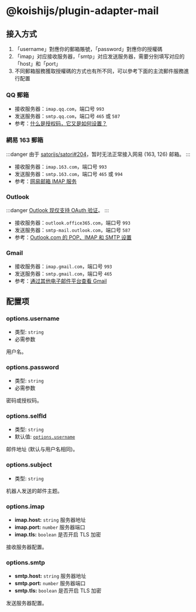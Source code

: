 # @koishijs/plugin-adapter-mail

## 接入方式

1. 「username」對應你的郵箱賬號，「password」對應你的授權碼
2. 「imap」对应接收服务器，「smtp」对应发送服务器，需要分别填写对应的「host」和「port」
3. 不同郵箱服務獲取授權碼的方式也有所不同，可以參考下面的主流郵件服務進行配置

### QQ 郵箱

- 接收服务器：`imap.qq.com`，端口号 `993`
- 发送服务器：`smtp.qq.com`，端口号 `465` 或 `587`
- 参考：[什么是授权码，它又是如何设置？](https://service.mail.qq.com/detail/0/75)

### 網易 163 郵箱

:::danger
由于 [satorijs/satori#204](https://github.com/satorijs/satori/issues/204)，暂时无法正常接入网易 (163, 126) 邮箱。
:::

- 接收服务器：`imap.163.com`，端口号 `993`
- 发送服务器：`smtp.163.com`，端口号 `465` 或 `994`
- 参考：[网易邮箱 IMAP 服务](https://mail.163.com/html/110127_imap/index.htm)

### Outlook

:::danger
[Outlook 现仅支持 OAuth 验证](https://learn.microsoft.com/en-us/exchange/clients-and-mobile-in-exchange-online/deprecation-of-basic-authentication-exchange-online)。
:::

- 接收服务器：`outlook.office365.com`，端口号 `993`
- 发送服务器：`smtp-mail.outlook.com`，端口号 `587`
- 参考：[Outlook.com 的 POP、IMAP 和 SMTP 设置](https://support.microsoft.com/zh-cn/office/outlook-com-%E7%9A%84-pop-imap-%E5%92%8C-smtp-%E8%AE%BE%E7%BD%AE-d088b986-291d-42b8-9564-9c414e2aa040)

### Gmail

- 接收服务器：`imap.gmail.com`，端口号 `993`
- 发送服务器：`smtp.gmail.com`，端口号 `465`
- 参考：[通过其他电子邮件平台查看 Gmail](https://support.google.com/mail/answer/7126229?hl=zh-Hans#zippy=%2C%E7%AC%AC-%E6%AD%A5%E6%A3%80%E6%9F%A5-imap-%E6%98%AF%E5%90%A6%E5%B7%B2%E5%90%AF%E7%94%A8%2C%E7%AC%AC-%E6%AD%A5%E5%9C%A8%E7%94%B5%E5%AD%90%E9%82%AE%E4%BB%B6%E5%AE%A2%E6%88%B7%E7%AB%AF%E4%B8%AD%E6%9B%B4%E6%94%B9-smtp-%E5%92%8C%E5%85%B6%E4%BB%96%E8%AE%BE%E7%BD%AE)

## 配置项

### options.username

- 类型: `string`
- 必需参数

用户名。

### options.password

- 类型: `string`
- 必需参数

密码或授权码。

### options.selfId

- 类型: `string`
- 默认值: [`options.username`](#options-username)

邮件地址 (默认与用户名相同)。

### options.subject

- 类型: `string`

机器人发送的邮件主题。

### options.imap

- **imap.host:** `string` 服务器地址
- **imap.port:** `number` 服务器端口
- **imap.tls:** `boolean` 是否开启 TLS 加密

接收服务器配置。

### options.smtp

- **smtp.host:** `string` 服务器地址
- **smtp.port:** `number` 服务器端口
- **smtp.tls:** `boolean` 是否开启 TLS 加密

发送服务器配置。
